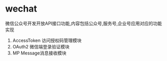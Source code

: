 # wechat
 微信公众号开发开放API接口功能,内容包括公众号,服务号,企业号应用对应的功能实现
1. AccessToken 访问授权码管理模块
2. OAuth2 微信端登录验证模块
3. MP Message消息接收模块

